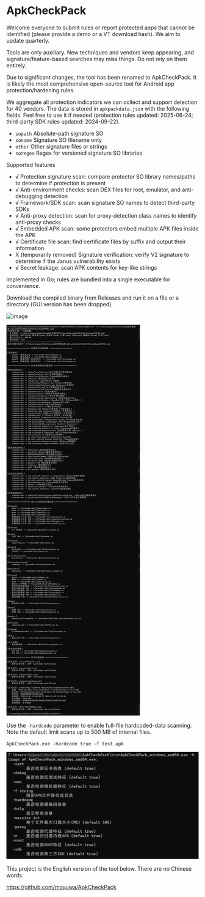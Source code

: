 # ApkCheckPack

Welcome everyone to submit rules or report protected apps that cannot be identified (please provide a demo or a VT download hash). We aim to update quarterly.

Tools are only auxiliary. New techniques and vendors keep appearing, and signature/feature-based searches may miss things. Do not rely on them entirely.

Due to significant changes, the tool has been renamed to ApkCheckPack. It is likely the most comprehensive open-source tool for Android app protection/hardening rules.

We aggregate all protection indicators we can collect and support detection for 40 vendors. The data is stored in `apkpackdata.json` with the following fields. Feel free to use it if needed (protection rules updated: 2025-06-24; third-party SDK rules updated: 2024-09-22).

- `sopath` Absolute-path signature SO
- `soname` Signature SO filename only
- `other` Other signature files or strings
- `soregex` Regex for versioned signature SO libraries

Supported features

- √ Protection signature scan: compare protector SO library names/paths to determine if protection is present
- √ Anti-environment checks: scan DEX files for root, emulator, and anti-debugging detection
- √ Framework/SDK scan: scan signature SO names to detect third-party SDKs
- √ Anti-proxy detection: scan for proxy-detection class names to identify anti-proxy checks
- √ Embedded APK scan: some protectors embed multiple APK files inside the APK
- √ Certificate file scan: find certificate files by suffix and output their information
- X (temporarily removed) Signature verification: verify V2 signature to determine if the Janus vulnerability exists
- √ Secret leakage: scan APK contents for key-like strings

Implemented in Go; rules are bundled into a single executable for convenience.

Download the compiled binary from Releases and run it on a file or a directory (GUI version has been dropped).

<img width="1128" height="791" alt="image" src="https://github.com/user-attachments/assets/5e8a6279-be1d-4f40-a8ba-826fc0f98b15" />


![gui](fun.png)

Use the `-hardcode` parameter to enable full-file hardcoded-data scanning. Note the default limit scans up to 500 MB of internal files.

    ApkCheckPack.exe -hardcode true -f test.apk

![gui2](help.png)

This project is the English version of the tool below. There are no Chinese words.

https://github.com/moyuwa/ApkCheckPack
